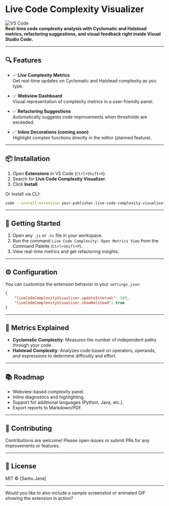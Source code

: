 # Live Code Complexity Visualizer

![VS Code](https://img.shields.io/badge/VS%20Code-Extension-blue)  
**Real-time code complexity analysis with Cyclomatic and Halstead metrics, refactoring suggestions, and visual feedback right inside Visual Studio Code.**

---

## 🔍 Features

- ✅ **Live Complexity Metrics**  
    Get real-time updates on Cyclomatic and Halstead complexity as you type.

- ✅ **Webview Dashboard**  
    Visual representation of complexity metrics in a user-friendly panel.

- ✅ **Refactoring Suggestions**  
    Automatically suggests code improvements when thresholds are exceeded.

- ✅ **Inline Decorations (coming soon)**  
    Highlight complex functions directly in the editor (planned feature).

---

## 📦 Installation

1. Open **Extensions** in VS Code (`Ctrl+Shift+X`).
2. Search for **Live Code Complexity Visualizer**.
3. Click **Install**.

Or install via CLI:

```bash
code --install-extension your-publisher.live-code-complexity-visualiser
```

---

## 🚀 Getting Started

1. Open any `.js` or `.ts` file in your workspace.
2. Run the command `Live Code Complexity: Open Metrics View` from the Command Palette (`Ctrl+Shift+P`).
3. View real-time metrics and get refactoring insights.

---

## ⚙️ Configuration

You can customize the extension behavior in your `settings.json`:

```json
{
    "liveCodeComplexityVisualiser.updateInterval": 500,
    "liveCodeComplexityVisualiser.showHalstead": true
}
```

---

## 🧠 Metrics Explained

- **Cyclomatic Complexity**: Measures the number of independent paths through your code.
- **Halstead Complexity**: Analyzes code based on operators, operands, and expressions to determine difficulty and effort.

---

## 📚 Roadmap

- Webview-based complexity panel.
- Inline diagnostics and highlighting.
- Support for additional languages (Python, Java, etc.).
- Export reports to Markdown/PDF.

---

## 🤝 Contributing

Contributions are welcome! Please open issues or submit PRs for any improvements or features.

---

## 📄 License

MIT © [Santu Jana]

---

Would you like to also include a sample screenshot or animated GIF showing the extension in action?